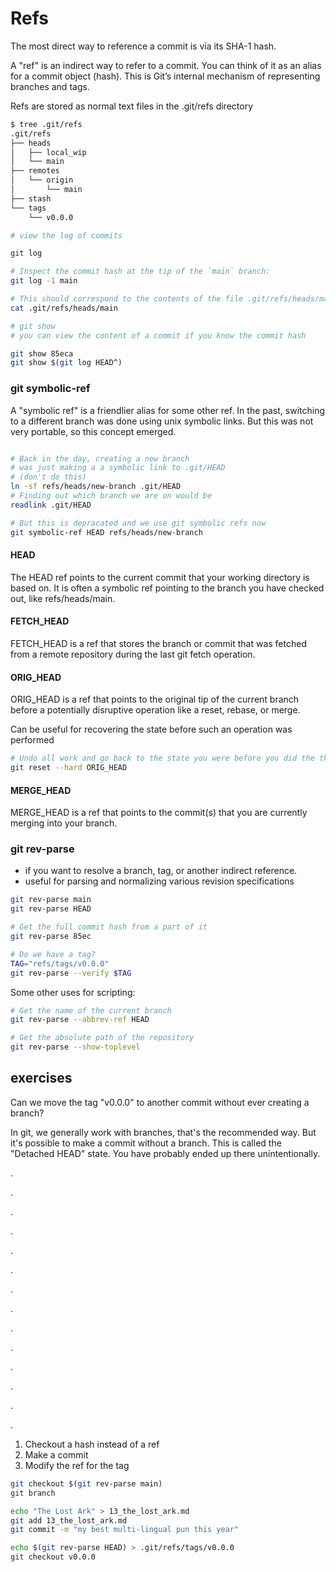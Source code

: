 # Refs

The most direct way to reference a commit is via its SHA-1 hash.

A "ref" is an indirect way to refer to a commit. You can think of it as an alias for a commit object (hash). This is Git’s internal mechanism of representing branches and tags.

Refs are stored as normal text files in the .git/refs directory

```bash
$ tree .git/refs
.git/refs
├── heads
│   ├── local_wip
│   └── main
├── remotes
│   └── origin
│       └── main
├── stash
└── tags
    └── v0.0.0
```

```bash
# view the log of commits

git log

# Inspect the commit hash at the tip of the `main` branch:
git log -1 main

# This should correspond to the contents of the file .git/refs/heads/main
cat .git/refs/heads/main

# git show
# you can view the content of a commit if you know the commit hash 

git show 85eca
git show $(git log HEAD^)
```

### git symbolic-ref

A "symbolic ref" is a friendlier alias for some other ref.
In the past, switching to a different branch was done using unix symbolic links. But this was not very portable, so this concept emerged.

```bash

# Back in the day, creating a new branch 
# was just making a a symbolic link to .git/HEAD
# (don't do this)
ln -sf refs/heads/new-branch .git/HEAD
# Finding out which branch we are on would be
readlink .git/HEAD

# But this is depracated and we use git symbolic refs now
git symbolic-ref HEAD refs/heads/new-branch
```

#### HEAD

The HEAD ref points to the current commit that your working directory is based on. It is often a symbolic ref pointing to the branch you have checked out, like refs/heads/main.

#### FETCH_HEAD

FETCH_HEAD is a ref that stores the branch or commit that was fetched from a remote repository during the last git fetch operation.

#### ORIG_HEAD

ORIG_HEAD is a ref that points to the original tip of the current branch before a potentially disruptive operation like a reset, rebase, or merge.

Can be useful for recovering the state before such an operation was performed

```bash
# Undo all work and go back to the state you were before you did the thing
git reset --hard ORIG_HEAD
```

#### MERGE_HEAD

MERGE_HEAD is a ref that points to the commit(s) that you are currently merging into your branch.

### git rev-parse

* if you want to resolve a branch, tag, or another indirect reference.
* useful for parsing and normalizing various revision specifications

```bash
git rev-parse main
git rev-parse HEAD

# Get the full commit hash from a part of it
git rev-parse 85ec

# Do we have a tag?
TAG="refs/tags/v0.0.0"
git rev-parse --verify $TAG
```

Some other uses for scripting:

```bash
# Get the name of the current branch
git rev-parse --abbrev-ref HEAD

# Get the absolute path of the repository
git rev-parse --show-toplevel
```

## exercises

Can we move the tag "v0.0.0" to another commit without ever creating a branch?

In git, we generally work with branches, that's the recommended way. But it's possible to make a commit without a branch. This is called the "Detached HEAD" state. You have probably ended up there unintentionally.


.

.

.

.

.

.

.

.

.

.

.

.

.

.

1) Checkout a hash instead of a ref
2) Make a commit
3) Modify the ref for the tag


```bash
git checkout $(git rev-parse main)
git branch

echo "The Lost Ark" > 13_the_lost_ark.md
git add 13_the_lost_ark.md
git commit -m "my best multi-lingual pun this year"

echo $(git rev-parse HEAD) > .git/refs/tags/v0.0.0
git checkout v0.0.0
```
